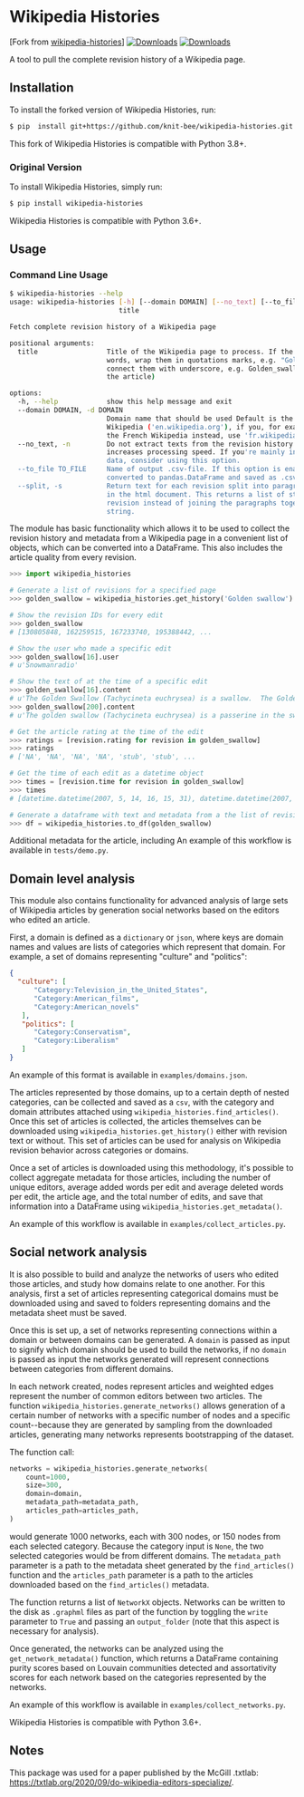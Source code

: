 # Wikipedia Histories
[Fork from [wikipedia-histories](https://github.com/ndrezn/wikipedia-histories)]
[![Downloads](https://pepy.tech/badge/wikipedia-histories)](https://pepy.tech/project/wikipedia-histories)
[![Downloads](https://pepy.tech/badge/wikipedia-histories/week)](https://pepy.tech/project/wikipedia-histories/week)

A tool to pull the complete revision history of a Wikipedia page.

## Installation

To install the forked version of Wikipedia Histories,  run:

```bash
$ pip  install git+https://github.com/knit-bee/wikipedia-histories.git
```
This fork of Wikipedia Histories is compatible with Python 3.8+.

### Original Version
To install Wikipedia Histories, simply run:

```bash
$ pip install wikipedia-histories
```

Wikipedia Histories is compatible with Python 3.6+.

## Usage
### Command Line Usage
```sh
$ wikipedia-histories --help
usage: wikipedia-histories [-h] [--domain DOMAIN] [--no_text] [--to_file TO_FILE] [--split]
                           title

Fetch complete revision history of a Wikipedia page

positional arguments:
  title                 Title of the Wikipedia page to process. If the title multiple
                        words, wrap them in quotations marks, e.g. "Golden swallow", or
                        connect them with underscore, e.g. Golden_swallow (as in the url of
                        the article)

options:
  -h, --help            show this help message and exit
  --domain DOMAIN, -d DOMAIN
                        Domain name that should be used Default is the domain of English
                        Wikipedia ('en.wikipedia.org'), if you, for example, want to use
                        the French Wikipedia instead, use 'fr.wikipedia.org'
  --no_text, -n         Do not extract texts from the revision history. This likely
                        increases processing speed. If you're mainly interested in the meta
                        data, consider using this option.
  --to_file TO_FILE     Name of output .csv-file. If this option is enabled, data will be
                        converted to pandas.DataFrame and saved as .csv.
  --split, -s           Return text for each revision split into paragraphs as they appear
                        in the html document. This returns a list of string for a single
                        revision instead of joining the paragraphs together into a single
                        string.
```

The module has basic functionality which allows it to be used to collect the revision history and metadata from a Wikipedia page in a convenient list of objects, which can be converted into a DataFrame. This also includes the article quality from every revision.

```python
>>> import wikipedia_histories

# Generate a list of revisions for a specified page
>>> golden_swallow = wikipedia_histories.get_history('Golden swallow')

# Show the revision IDs for every edit
>>> golden_swallow
# [130805848, 162259515, 167233740, 195388442, ...

# Show the user who made a specific edit
>>> golden_swallow[16].user
# u'Snowmanradio'

# Show the text of at the time of a specific edit
>>> golden_swallow[16].content
# u'The Golden Swallow (Tachycineta euchrysea) is a swallow.  The Golden Swallow formerly'...
>>> golden_swallow[200].content
# u'The golden swallow (Tachycineta euchrysea) is a passerine in the swallow family'...

# Get the article rating at the time of the edit
>>> ratings = [revision.rating for revision in golden_swallow]
>>> ratings
# ['NA', 'NA', 'NA', 'NA', 'stub', 'stub', ...

# Get the time of each edit as a datetime object
>>> times = [revision.time for revision in golden_swallow]
>>> times
# [datetime.datetime(2007, 5, 14, 16, 15, 31), datetime.datetime(2007, 10, 4, 15, 36, 29), ...

# Generate a dataframe with text and metadata from a the list of revisions
>>> df = wikipedia_histories.to_df(golden_swallow)
```

Additional metadata for the article, including
An example of this workflow is available in `tests/demo.py`.

## Domain level analysis
This module also contains functionality for advanced analysis of large sets of Wikipedia articles by generation social networks based on the editors who edited an article.

First, a domain is defined as a `dictionary` or `json`, where keys are domain names and values are lists of categories which represent that domain. For example, a set of domains representing "culture" and "politics":

```json
{
  "culture": [
      "Category:Television_in_the_United_States",
      "Category:American_films",
      "Category:American_novels"
   ],
   "politics": [
      "Category:Conservatism",
      "Category:Liberalism"
   ]
}
```

An example of this format is available in `examples/domains.json`.

The articles represented by those domains, up to a certain depth of nested categories, can be collected and saved as a `csv`, with the category and domain attributes attached using `wikipedia_histories.find_articles()`. Once this set of articles is collected, the articles themselves can be downloaded using `wikipedia_histories.get_history()` either with revision text or without. This set of articles can be used for analysis on Wikipedia revision behavior across categories or domains.

Once a set of articles is downloaded using this methodology, it's possible to collect aggregate metadata for those articles, including the number of unique editors, average added words per edit and average deleted words per edit, the article age, and the total number of edits, and save that information into a DataFrame using `wikipedia_histories.get_metadata()`.

An example of this workflow is available in `examples/collect_articles.py`.


## Social network analysis
It is also possible to build and analyze the networks of users who edited those articles, and study how domains relate to one another. For this analysis, first a set of articles representing categorical domains must be downloaded using and saved to folders representing domains and the metadata sheet must be saved.

Once this is set up, a set of networks representing connections within a domain or between domains can be generated. A `domain` is passed as input to signify which domain should be used to build the networks, if no `domain` is passed as input the networks generated will represent connections between categories from different domains.


In each network created, nodes represent articles and weighted edges represent the number of common editors between two articles. The function `wikipedia_histories.generate_networks()` allows generation of a certain number of networks with a specific number of nodes and a specific count--because they are generated by sampling from the downloaded articles, generating many networks represents bootstrapping of the dataset.

The function call:

```python
networks = wikipedia_histories.generate_networks(
    count=1000,
    size=300,
    domain=domain,
    metadata_path=metadata_path,
    articles_path=articles_path,
)
```

would generate 1000 networks, each with 300 nodes, or 150 nodes from each selected category. Because the category input is `None`, the two selected categories would be from different domains. The `metadata_path` parameter is a path to the metadata sheet generated by the `find_articles()` function and the `articles_path` parameter is a path to the articles downloaded based on the `find_articles()` metadata.

The function returns a list of `NetworkX` objects. Networks can be written to the disk as `.graphml` files as part of the function by toggling the `write` parameter to `True` and passing an `output_folder` (note that this aspect is necessary for analysis).

Once generated, the networks can be analyzed using the `get_network_metadata()` function, which returns a DataFrame containing purity scores based on Louvain communities detected and assortativity scores for each network based on the categories represented by the networks.

An example of this workflow is available in `examples/collect_networks.py`.

Wikipedia Histories is compatible with Python 3.6+.

## Notes

This package was used for a paper published by the McGill .txtlab: https://txtlab.org/2020/09/do-wikipedia-editors-specialize/.
